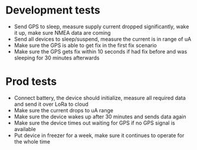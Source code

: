 # Development tests
* Send GPS to sleep, measure supply current dropped significantly, wake it up, make sure NMEA data are coming
* Send all devices to sleep/suspend, measure the current is in range of uA
* Make sure the GPS is able to get fix in the first fix scenario
* Make sure the GPS gets fix within 10 seconds if had fix before and was sleeping for 30 minutes afterwards


# Prod tests
* Connect battery, the device should initialize, measure all required data and send it over LoRa to cloud
* Make sure the current drops to uA range
* Make sure the device wakes up after 30 minutes and sends data again
* Make sure the device times out waiting for GPS if no GPS signal is available
* Put device in freezer for a week, make sure it continues to operate for the whole time
